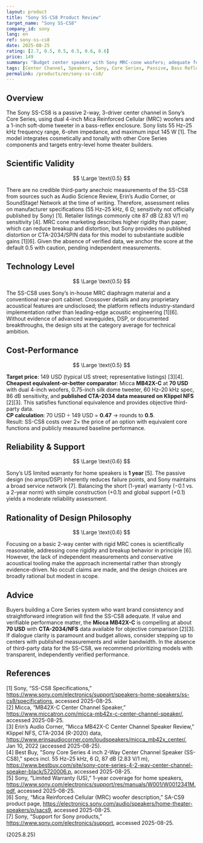 ```yaml
---
layout: product
title: "Sony SS-CS8 Product Review"
target_name: "Sony SS-CS8"
company_id: sony
lang: en
ref: sony-ss-cs8
date: 2025-08-25
rating: [2.7, 0.5, 0.5, 0.5, 0.6, 0.6]
price: 149
summary: "Budget center speaker with Sony MRC-cone woofers; adequate feature set but limited by unverified measured performance and modest engineering originality"
tags: [Center Channel, Speakers, Sony, Core Series, Passive, Bass Reflex]
permalink: /products/en/sony-ss-cs8/
---
```


## Overview

The Sony SS-CS8 is a passive 2-way, 3-driver center channel in Sony’s Core Series, using dual 4-inch Mica Reinforced Cellular (MRC) woofers and a 1-inch soft-dome tweeter in a bass-reflex enclosure. Sony lists 55 Hz–25 kHz frequency range, 6-ohm impedance, and maximum input 145 W [1]. The model integrates cosmetically and tonally with other Core Series components and targets entry-level home theater builders.

## Scientific Validity

$$ \Large \text{0.5} $$

There are no credible third-party anechoic measurements of the SS-CS8 from sources such as Audio Science Review, Erin’s Audio Corner, or SoundStage! Network at the time of writing. Therefore, assessment relies on manufacturer specifications (55 Hz–25 kHz, 6 Ω; sensitivity not officially published by Sony) [1]. Retailer listings commonly cite 87 dB (2.83 V/1 m) sensitivity [4]. MRC cone marketing describes higher rigidity than paper, which can reduce breakup and distortion, but Sony provides no published distortion or CTA-2034/SPIN data for this model to substantiate audible gains [1][6]. Given the absence of verified data, we anchor the score at the default 0.5 with caution, pending independent measurements.

## Technology Level

$$ \Large \text{0.5} $$

The SS-CS8 uses Sony’s in-house MRC diaphragm material and a conventional rear-port cabinet. Crossover details and any proprietary acoustical features are undisclosed; the platform reflects industry-standard implementation rather than leading-edge acoustic engineering [1][6]. Without evidence of advanced waveguides, DSP, or documented breakthroughs, the design sits at the category average for technical ambition.

## Cost-Performance

$$ \Large \text{0.5} $$

**Target price**: 149 USD (typical US street; representative listings) [3][4].  
**Cheapest equivalent-or-better comparator**: Micca **MB42X-C** at **70 USD** with dual 4-inch woofers, 0.75-inch silk dome tweeter, 60 Hz–20 kHz spec, 86 dB sensitivity, and **published CTA-2034 data measured on Klippel NFS** [2][3]. This satisfies functional equivalence and provides objective third-party data.  
**CP calculation**: 70 USD ÷ 149 USD = **0.47** → rounds to **0.5**.  
Result: SS-CS8 costs over 2× the price of an option with equivalent core functions and publicly measured baseline performance.

## Reliability & Support

$$ \Large \text{0.6} $$

Sony’s US limited warranty for home speakers is **1 year** [5]. The passive design (no amps/DSP) inherently reduces failure points, and Sony maintains a broad service network [7]. Balancing the short (1-year) warranty (−0.1 vs. a 2-year norm) with simple construction (+0.1) and global support (+0.1) yields a moderate reliability assessment.

## Rationality of Design Philosophy

$$ \Large \text{0.6} $$

Focusing on a basic 2-way center with rigid MRC cones is scientifically reasonable, addressing cone rigidity and breakup behavior in principle [6]. However, the lack of independent measurements and conservative acoustical tooling make the approach incremental rather than strongly evidence-driven. No occult claims are made, and the design choices are broadly rational but modest in scope.

## Advice

Buyers building a Core Series system who want brand consistency and straightforward integration will find the SS-CS8 adequate. If value and verifiable performance matter, the **Micca MB42X-C** is compelling at about **70 USD** with **CTA-2034/NFS** data available for objective comparison [2][3]. If dialogue clarity is paramount and budget allows, consider stepping up to centers with published measurements and wider bandwidth. In the absence of third-party data for the SS-CS8, we recommend prioritizing models with transparent, independently verified performance.

## References

[1] Sony, “SS-CS8 Specifications,” https://www.sony.com/electronics/support/speakers-home-speakers/ss-cs8/specifications, accessed 2025-08-25.  
[2] Micca, “MB42X-C Center Channel Speaker,” https://www.miccatron.com/micca-mb42x-c-center-channel-speaker/, accessed 2025-08-25.  
[3] Erin’s Audio Corner, “Micca MB42X-C Center Channel Speaker Review,” Klippel NFS, CTA-2034 (R-2020) data, https://www.erinsaudiocorner.com/loudspeakers/micca_mb42x_center/, Jan 10, 2022 (accessed 2025-08-25).  
[4] Best Buy, "Sony Core Series 4 inch 2-Way Center Channel Speaker (SS-CS8)," specs incl. 55 Hz–25 kHz, 6 Ω, 87 dB (2.83 V/1 m), https://www.bestbuy.com/site/sony-core-series-4-2-way-center-channel-speaker-black/5720006.p, accessed 2025-08-25.  
[5] Sony, “Limited Warranty (US),” 1-year coverage for home speakers, https://www.sony.com/electronics/support/res/manuals/W001/W0012341M.pdf, accessed 2025-08-25.  
[6] Sony, “Mica Reinforced Cellular (MRC) woofer description,” SA-CS9 product page, https://electronics.sony.com/audio/speakers/home-theater-speakers/p/sacs9, accessed 2025-08-25.  
[7] Sony, “Support for Sony products,” https://www.sony.com/electronics/support, accessed 2025-08-25.

(2025.8.25)

